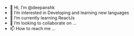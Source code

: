 - 👋 Hi, I’m @deepanshk
- 👀 I’m interested in Developing and learning new languages
- 🌱 I’m currently learning ReactJs
- 💞️ I’m looking to collaborate on ...
- 📫 How to reach me ...

<!---
deepanshk/deepanshk is a ✨ special ✨ repository because its `README.md` (this file) appears on your GitHub profile.
You can click the Preview link to take a look at your changes.
--->
